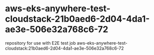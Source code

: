 # aws-eks-anywhere-test-cloudstack-21b0aed6-2d04-4da1-ae3e-506e32a768c6-72
repository for use with E2E test job aws-eks-anywhere-test-cloudstack:21b0aed6-2d04-4da1-ae3e-506e32a768c6-72
